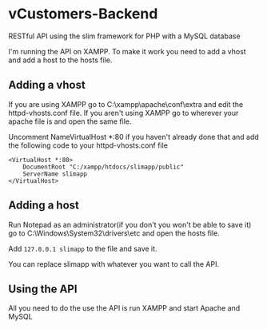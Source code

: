 # vCustomers-Backend
RESTful API using the slim framework for PHP with a MySQL database

I'm running the API on XAMPP. To make it work you need to add a vhost and add a host to the hosts file.

## Adding a vhost
If you are using XAMPP go to C:\xampp\apache\conf\extra and edit the httpd-vhosts.conf file. If you aren't using XAMPP go to wherever your apache file is and open the same file.

Uncomment NameVirtualHost *:80 if you haven't already done that and add the following code to your httpd-vhosts.conf file
```
<VirtualHost *:80>
	DocumentRoot "C:/xampp/htdocs/slimapp/public"
	ServerName slimapp
</VirtualHost>
```

## Adding a host
Run Notepad as an administrator(if you don't you won't be able to save it) go to C:\Windows\System32\drivers\etc and open the hosts file. 

Add `127.0.0.1 slimapp` to the file and save it.

You can replace slimapp with whatever you want to call the API.

## Using the API
All you need to do the use the API is run XAMPP and start Apache and MySQL
